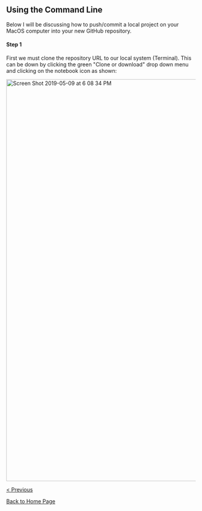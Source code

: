 ## Using the Command Line

Below I will be discussing how to push/commit a local project on your MacOS computer into your new GitHub repository. 

#### Step 1
First we must clone the repository URL to our local system (Terminal). This can be down by clicking the green "Clone or download" drop down menu and clicking on the notebook icon as shown:

<img width="1067" alt="Screen Shot 2019-05-09 at 6 08 34 PM" src="https://user-images.githubusercontent.com/42652935/57493122-4b3ebe80-7289-11e9-9471-c04ab2291423.png">





[< Previous](Repository.md)

[Back to Home Page](README.md)
